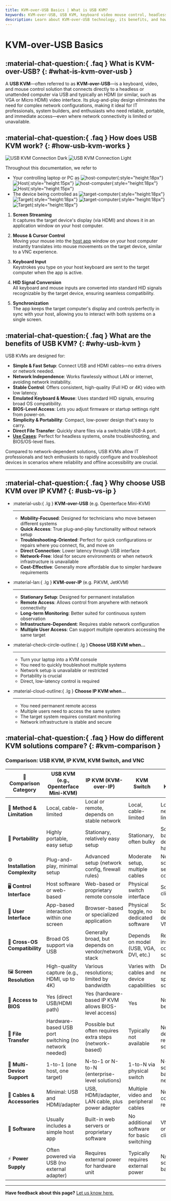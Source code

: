 ```yaml
---
title: KVM-over-USB Basics | What is USB KVM?
keywords: KVM-over-USB, USB KVM, keyboard video mouse control, headless computer, plug-and-play, network-independent, IT professionals, system builders, portable KVM, BIOS access
description: Learn about KVM-over-USB technology, its benefits, and how it compares to other KVM solutions. Ideal for IT professionals and system builders needing portable and network-independent device control.
---
```


# KVM-over-USB Basics

## :material-chat-question:{ .faq } What is KVM-over-USB? {: #what-is-kvm-over-usb }

A **USB KVM**—often referred to as **KVM-over-USB**—is a keyboard, video, and mouse control solution that connects directly to a headless or unattended computer via USB and typically an HDMI (or similar, such as VGA or Micro HDMI) video interface. Its plug-and-play design eliminates the need for complex network configurations, making it ideal for IT professionals, system builders, and enthusiasts who need reliable, portable, and immediate access—even where network connectivity is limited or unavailable.

## :material-chat-question:{ .faq } How does USB KVM work? {: #how-usb-kvm-works }

![USB KVM Connection Dark](https://assets.openterface.com/images/usbkvm/usb-kvm-connect-dark.svg#only-dark)
![USB KVM Connection Light](https://assets.openterface.com/images/usbkvm/usb-kvm-connect-light.svg#only-light)

Throughout this documentation, we refer to

- Your controlling laptop or PC as ![host-computer](https://assets.openterface.com/images/shell-icons/host-computer.svg#only-light){:style="height:18px"} ![Host](https://assets.openterface.com/images/shell-icons/host.svg#only-light){:style="height:15px"} ![host-computer](https://assets.openterface.com/images/shell-icons/host-computer_1.svg#only-dark){:style="height:18px"} ![Host](https://assets.openterface.com/images/shell-icons/host_1.svg#only-dark){:style="height:15px"}
- The device being controlled as ![target-computer](https://assets.openterface.com/images/shell-icons/target-computer.svg#only-light){:style="height:18px"} ![Target](https://assets.openterface.com/images/shell-icons/target.svg#only-light){:style="height:18px"} ![target-computer](https://assets.openterface.com/images/shell-icons/target-computer_1.svg#only-dark){:style="height:18px"} ![Target](https://assets.openterface.com/images/shell-icons/target_1.svg#only-dark){:style="height:18px"}

1. **Screen Streaming**  
   It captures the target device's display (via HDMI) and shows it in an application window on your host computer.

2. **Mouse & Cursor Control**  
   Moving your mouse into the [host app](/app) window on your host computer instantly translates into mouse movements on the target device, similar to a VNC experience.

3. **Keyboard Input**  
   Keystrokes you type on your host keyboard are sent to the target computer when the app is active.

4. **HID Signal Conversion**  
   All keyboard and mouse inputs are converted into standard HID signals recognizable by the target device, ensuring seamless compatibility.

5. **Synchronization**  
   The app keeps the target computer's display and controls perfectly in sync with your host, allowing you to interact with both systems on a single screen.

## :material-chat-question:{ .faq } What are the benefits of USB KVM? {: #why-usb-kvm }

USB KVMs are designed for:

-   **Simple & Fast Setup**: Connect USB and HDMI cables—no extra drivers or network needed.
-   **Network Independence**: Works flawlessly without LAN or internet, avoiding network instability.
-   **Stable Control**: Offers consistent, high-quality (Full HD or 4K) video with low latency.
-   **Emulated Keyboard & Mouse**: Uses standard HID signals, ensuring broad OS compatibility.
-   **BIOS-Level Access**: Lets you adjust firmware or startup settings right from power-on.
-   **Simplicity & Portability**: Compact, low-power design that's easy to carry.
-   **Direct File Transfer**: Quickly share files via a switchable USB-A port.
-   **[Use Cases](/use-cases)**: Perfect for headless systems, onsite troubleshooting, and BIOS/OS-level fixes.

Compared to network-dependent solutions, USB KVMs allow IT professionals and tech enthusiasts to rapidly configure and troubleshoot devices in scenarios where reliability and offline accessibility are crucial.

---

## :material-chat-question:{ .faq } Why choose USB KVM over IP KVM? {: #usb-vs-ip }

<div class="grid cards" markdown>

-   :material-usb:{ .lg } **KVM-over-USB** (e.g. Openterface Mini-KVM)

    ***

    -   **Mobility-Focused**: Designed for technicians who move between different systems
    -   **Quick Access**: True plug-and-play functionality without network setup
    -   **Troubleshooting-Oriented**: Perfect for quick configurations or repairs where you connect, fix, and move on
    -   **Direct Connection**: Lower latency through USB interface
    -   **Network-Free**: Ideal for secure environments or when network infrastructure is unavailable
    -   **Cost-Effective**: Generally more affordable due to simpler hardware requirements

-   :material-lan:{ .lg } **KVM-over-IP** (e.g. PiKVM, JetKVM)

    ***

    -   **Stationary Setup**: Designed for permanent installation
    -   **Remote Access**: Allows control from anywhere with network connectivity
    -   **Long-term Monitoring**: Better suited for continuous system observation
    -   **Infrastructure-Dependent**: Requires stable network configuration
    -   **Multiple User Access**: Can support multiple operators accessing the same target

-   :material-check-circle-outline:{ .lg } **Choose USB KVM when…**

    ***

    -   Turn your laptop into a KVM console
    -   You need to quickly troubleshoot multiple systems
    -   Network setup is unavailable or restricted
    -   Portability is crucial
    -   Direct, low-latency control is required

-   :material-cloud-outline:{ .lg } **Choose IP KVM when…**

    ***

    -   You need permanent remote access
    -   Multiple users need to access the same system
    -   The target system requires constant monitoring
    -   Network infrastructure is stable and secure

</div>

## :material-chat-question:{ .faq } How do different KVM solutions compare? {: #kvm-comparison }

### Comparison: USB KVM, IP KVM, KVM Switch, and VNC

| 🤔 **Comparison Category**     | **USB KVM (e.g., Openterface Mini-KVM)**              | **IP KVM (KVM-over-IP)**                                | **KVM Switch**                             | **Software KVM / VNC**                       |
| ------------------------------ | ----------------------------------------------------- | ------------------------------------------------------- | ------------------------------------------ | -------------------------------------------- |
| 🎯 **Method & Limitation**     | Local, cable-limited                                  | Local or remote, depends on stable network              | Local, cable-limited                       | Local/Remote, network-limited                |
| 🚀 **Portability**             | Highly portable, easy setup                           | Stationary, relatively easy setup                       | Stationary, often bulky                    | Software-based (no dedicated hardware)       |
| ⚙️ **Installation Complexity** | Plug-and-play, minimal setup                          | Advanced setup (network config, firewall rules)         | Moderate setup, multiple cables            | Network and software setup can be complex    |
| 🖥️ **Control Interface**       | Host software or web-based                            | Web-based or proprietary remote console                 | Physical switch interface                  | Software client on host                      |
| 👀 **User Interface**          | App-based interaction within one screen               | Browser-based or specialized application                | Physical toggle, no dedicated software     | Software-based, depends on VNC client        |
| 🔄 **Cross-OS Compatibility**  | Broad OS support via USB                              | Generally broad, but depends on vendor/network stack    | Depends on model (USB, VGA, DVI, etc.)     | Requires installation of compatible software |
| 🖼️ **Screen Resolution**       | High-quality capture (e.g., HDMI, up to 4K)           | Various resolutions; limited by bandwidth               | Varies with cables and device capabilities | Depends on network speed and software        |
| 🔑 **Access to BIOS**          | Yes (direct USB/HDMI path)                            | Yes (hardware-based IP KVM allows BIOS-level access)    | Yes                                        | No (OS must be running)                      |
| 📁 **File Transfer**           | Hardware-based USB port switching (no network needed) | Possible but often requires extra steps (network-based) | Typically not available                    | Network-dependent, reliant on software       |
| 🔗 **Multi-Device Support**    | 1-to-1 (one host, one target)                         | N-to-1 or N-to-N (enterprise-level solutions)           | 1-to-N via physical switch                 | N-to-N, software-based over network          |
| 🔌 **Cables & Accessories**    | Minimal: USB and HDMI/adapter                         | USB, HDMI/adapter, LAN cable, plus power adapter        | Multiple video and peripheral cables       | Network connection required                  |
| 💾 **Software**                | Usually includes a simple host app                    | Built-in web servers or proprietary software            | No additional software for basic switching | VNC server on target + client on host        |
| ⚡️ **Power Supply**           | Often powered via USB (no external adapter)           | Requires external power for hardware unit               | Typically requires external power          | N/A (purely software-based)                  |

---

**Have feedback about this page?** [Let us know here.](https://forms.gle/wmxoR2C1VdG36mT69)